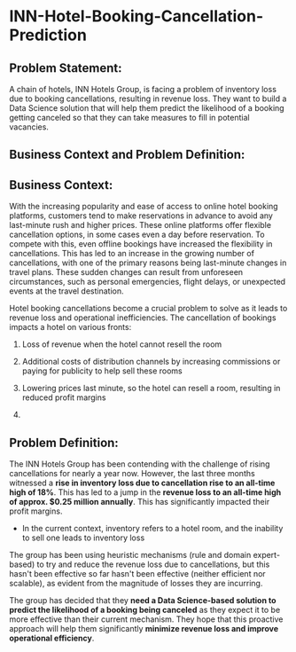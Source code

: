 # INN-Hotel-Booking-Cancellation-Prediction
## Problem Statement:
A chain of hotels, INN Hotels Group, is facing a problem of inventory loss due to booking cancellations, resulting in revenue loss. They want to build a Data Science solution that will help them predict the likelihood of a booking getting canceled so that they can take measures to fill in potential vacancies.

## Business Context and Problem Definition:

## Business Context:
With the increasing popularity and ease of access to online hotel booking platforms, customers tend to make reservations in advance to avoid any last-minute rush and higher prices. These online platforms offer flexible cancellation options, in some cases even a day before reservation. To compete with this, even offline bookings have increased the flexibility in cancellations. This has led to an increase in the growing number of cancellations, with one of the primary reasons being last-minute changes in travel plans. These sudden changes can result from unforeseen circumstances, such as personal emergencies, flight delays, or unexpected events at the travel destination.

Hotel booking cancellations become a crucial problem to solve as it leads to revenue loss and operational inefficiencies. The cancellation of bookings impacts a hotel on various fronts:

1. Loss of revenue when the hotel cannot resell the room

2. Additional costs of distribution channels by increasing commissions or paying for publicity to help sell these rooms

3. Lowering prices last minute, so the hotel can resell a room, resulting in reduced profit margins
4. 
## Problem Definition:
The INN Hotels Group has been contending with the challenge of rising cancellations for nearly a year now. However, the last three months witnessed a **rise in inventory loss due to cancellation rise to an all-time high of 18%**. This has led to a jump in the **revenue loss to an all-time high of approx. \$0.25 million annually**. This has significantly impacted their profit margins.

- In the current context, inventory refers to a hotel room, and the inability to sell one leads to inventory loss

The group has been using heuristic mechanisms (rule and domain expert-based) to try and reduce the revenue loss due to cancellations, but this hasn't been effective so far hasn't been effective (neither efficient nor scalable), as evident from the magnitude of losses they are incurring.

The group has decided that they **need a Data Science-based solution to predict the likelihood of a booking being canceled** as they expect it to be more effective than their current mechanism. They hope that this proactive approach will help them significantly **minimize revenue loss and improve operational efficiency**.

